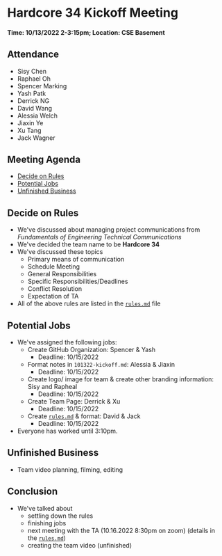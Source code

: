 # Hardcore 34 Kickoff Meeting
#### Time: 10/13/2022 2-3:15pm; Location: CSE Basement
## Attendance
- Sisy Chen
- Raphael Oh
- Spencer Marking
- Yash Patk
- Derrick NG
- David Wang
- Alessia Welch
- Jiaxin Ye
- Xu Tang
- Jack Wagner

## Meeting Agenda
- [Decide on Rules](#Decide-on-Rules)<br>
- [Potential Jobs](#Potential-Jobs)<br>
- [Unfinished Business](#Unfinished-Business)<br>

## Decide on Rules
- We've discussed about managing project communications from _Fundamentals of Engineering Technical Communications_
- We've decided the team name to be **Hardcore 34**
- We've discussed these topics
    - Primary means of communication
    - Schedule Meeting
    - General Responsibilities
    - Specific Responsibilities/Deadlines
    - Conflict Resolution
    - Expectation of TA
- All of the above rules are listed in the [```rules.md```](../misc/rules.md) file

## Potential Jobs
- We've assigned the following jobs:
    - Create GitHub Organization: Spencer & Yash
       - Deadline: 10/15/2022
    - Format notes in ```101322-kickoff.md```: Alessia & Jiaxin
       - Deadline: 10/15/2022
    - Create logo/ image for team & create other branding information: Sisy and Rapheal
       - Deadline: 10/15/2022
    - Create Team Page: Derrick & Xu
       - Deadline: 10/15/2022
    - Create [```rules.md```](../misc/rules.md) & format: David & Jack
       - Deadline: 10/15/2022
- Everyone has worked until 3:10pm.

## Unfinished Business
- Team video planning, filming, editing

## Conclusion
- We've talked about 
    - settling down the rules
    - finishing jobs
    - next meeting with the TA (10.16.2022 8:30pm on zoom) (details in the [```rules.md```](../misc/rules.md))
    - creating the team video (unfinished)
